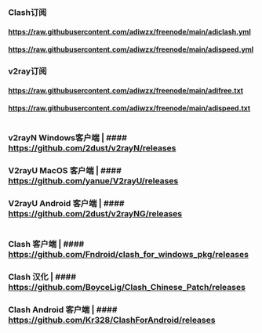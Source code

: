 ### Clash订阅
#### https://raw.githubusercontent.com/adiwzx/freenode/main/adiclash.yml
#### https://raw.githubusercontent.com/adiwzx/freenode/main/adispeed.yml

### v2ray订阅
#### https://raw.githubusercontent.com/adiwzx/freenode/main/adifree.txt
#### https://raw.githubusercontent.com/adiwzx/freenode/main/adispeed.txt
#
### v2rayN Windows客户端 | #### https://github.com/2dust/v2rayN/releases
### V2rayU MacOS 客户端 | #### https://github.com/yanue/V2rayU/releases
### V2rayU Android 客户端 | #### https://github.com/2dust/v2rayNG/releases
#
### Clash 客户端 | #### https://github.com/Fndroid/clash_for_windows_pkg/releases
### Clash 汉化 | #### https://github.com/BoyceLig/Clash_Chinese_Patch/releases
### Clash Android 客户端 | #### https://github.com/Kr328/ClashForAndroid/releases
